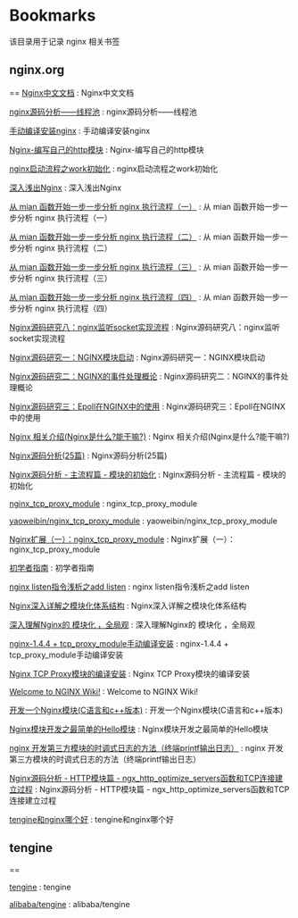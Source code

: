 # Bookmarks
该目录用于记录 nginx 相关书签

## nginx.org
==
[Nginx中文文档](http://www.nginx.cn/doc/index.html) : Nginx中文文档

[nginx源码分析——线程池](https://www.cnblogs.com/sxhlinux/p/6906490.html) : nginx源码分析——线程池

[手动编译安装nginx](https://www.cnblogs.com/luobiao320/p/7189934.html) : 手动编译安装nginx 

[Nginx-编写自己的http模块](https://blog.csdn.net/weixin_36816337/article/details/85175602) : Nginx-编写自己的http模块 

[nginx启动流程之work初始化](https://blog.csdn.net/apelife/article/details/53512988) : nginx启动流程之work初始化 

[深入浅出Nginx](https://www.cnblogs.com/workdsz/articles/9546653.html) : 深入浅出Nginx 

[从 mian 函数开始一步一步分析 nginx 执行流程（一）](https://www.cnblogs.com/zhuwbox/p/3983125.html) : 从 mian 函数开始一步一步分析 nginx 执行流程（一） 

[从 mian 函数开始一步一步分析 nginx 执行流程（二）](https://www.cnblogs.com/zhuwbox/p/3983440.html) : 从 mian 函数开始一步一步分析 nginx 执行流程（二） 

[从 mian 函数开始一步一步分析 nginx 执行流程（三）](https://www.cnblogs.com/zhuwbox/p/3985141.html) : 从 mian 函数开始一步一步分析 nginx 执行流程（三） 

[从 mian 函数开始一步一步分析 nginx 执行流程（四）](https://www.cnblogs.com/zhuwbox/p/3986856.html) : 从 mian 函数开始一步一步分析 nginx 执行流程（四） 

[Nginx源码研究八：nginx监听socket实现流程](https://www.cnblogs.com/yimuren/p/4485161.html) : Nginx源码研究八：nginx监听socket实现流程 

[Nginx源码研究一：NGINX模块启动](https://www.cnblogs.com/yimuren/p/4063164.html) : Nginx源码研究一：NGINX模块启动 

[Nginx源码研究二：NGINX的事件处理概论](https://www.cnblogs.com/yimuren/p/4088887.html) : Nginx源码研究二：NGINX的事件处理概论 

[Nginx源码研究三：Epoll在NGINX中的使用](https://www.cnblogs.com/yimuren/p/4105124.html) : Nginx源码研究三：Epoll在NGINX中的使用 

[Nginx 相关介绍(Nginx是什么?能干嘛?)](https://www.cnblogs.com/wcwnina/p/8728391.html) : Nginx 相关介绍(Nginx是什么?能干嘛?) 

[Nginx源码分析(25篇)](https://blog.csdn.net/yangyin007/article/details/82777086) : Nginx源码分析(25篇) 

[Nginx源码分析 - 主流程篇 - 模块的初始化](https://blog.csdn.net/initphp/article/details/51898955) : Nginx源码分析 - 主流程篇 - 模块的初始化 

[nginx_tcp_proxy_module](http://yaoweibin.github.io/nginx_tcp_proxy_module/) : nginx_tcp_proxy_module 

[yaoweibin/nginx_tcp_proxy_module](https://github.com/yaoweibin/nginx_tcp_proxy_module) : yaoweibin/nginx_tcp_proxy_module 

[Nginx扩展（一）：nginx_tcp_proxy_module](https://snowolf.iteye.com/blog/1770251) : Nginx扩展（一）：nginx_tcp_proxy_module 

[初学者指南](https://docshome.gitbooks.io/nginx-docs/content/%E4%BB%8B%E7%BB%8D/%E5%88%9D%E5%AD%A6%E8%80%85%E6%8C%87%E5%8D%97.html) : 初学者指南 

[nginx listen指令浅析之add listen](https://www.jianshu.com/p/2dac438dc375) : nginx listen指令浅析之add listen 

[Nginx深入详解之模块化体系结构](https://blog.csdn.net/zhangge3663/article/details/82913170) : Nginx深入详解之模块化体系结构 

[深入理解Nginx的 模块化 ，全局观](https://blog.csdn.net/coolpale/article/details/80078769) : 深入理解Nginx的 模块化 ，全局观 

[nginx-1.4.4 + tcp_proxy_module手动编译安装](https://www.cnblogs.com/littlehb/p/3451228.html) : nginx-1.4.4 + tcp_proxy_module手动编译安装 

[Nginx TCP Proxy模块的编译安装](https://www.cnblogs.com/suncoolcat/p/3283528.html) : Nginx TCP Proxy模块的编译安装 

[Welcome to NGINX Wiki!](https://www.nginx.com/resources/wiki/#listen) : Welcome to NGINX Wiki! 

[开发一个Nginx模块(C语言和c++版本)](https://blog.csdn.net/qq_18810607/article/details/79886076) : 开发一个Nginx模块(C语言和c++版本) 

[Nginx模块开发之最简单的Hello模块](https://blog.csdn.net/yasi_xi/article/details/40512137) : Nginx模块开发之最简单的Hello模块 

[nginx 开发第三方模块的时调式日志的方法（终端printf输出日志）](https://blog.csdn.net/chenxun_2010/article/details/79267928) : nginx 开发第三方模块的时调式日志的方法（终端printf输出日志） 

[Nginx源码分析 - HTTP模块篇 - ngx_http_optimize_servers函数和TCP连接建立过程](https://blog.csdn.net/initphp/article/details/53728970) : Nginx源码分析 - HTTP模块篇 - ngx_http_optimize_servers函数和TCP连接建立过程 

[tengine和nginx哪个好](https://www.php.cn/nginx/425709.html) : tengine和nginx哪个好 

## tengine
==

[tengine](http://tengine.taobao.org/) : tengine 

[alibaba/tengine](https://github.com/alibaba/tengine) : alibaba/tengine 
